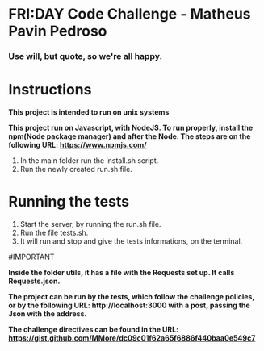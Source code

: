 # FRI:DAY Code Challenge - Matheus Pavin Pedroso

### Use will, but quote, so we're all happy.

# Instructions

**This project is intended to run on unix systems**

**This project run on Javascript, with NodeJS. To run properly, install the npm(Node package manager) and after the Node. The steps are on the following URL:  https://www.npmjs.com/**

1. In the main folder run the install.sh script.
1. Run the newly created run.sh file.

# Running the tests
1. Start the server, by running the run.sh file.
1. Run the file tests.sh.
1. It will run and stop and give the tests informations, on the terminal.

#IMPORTANT

**Inside the folder utils, it has a file with the Requests set up. It calls Requests.json.**

**The project can be run by the tests, which follow the challenge policies, or by the following URL: http://localhost:3000 with a post, passing the Json with the address.**

**The challenge directives can be found in the URL: https://gist.github.com/MMore/dc09c01f62a65f6886f440baa0e549c7**